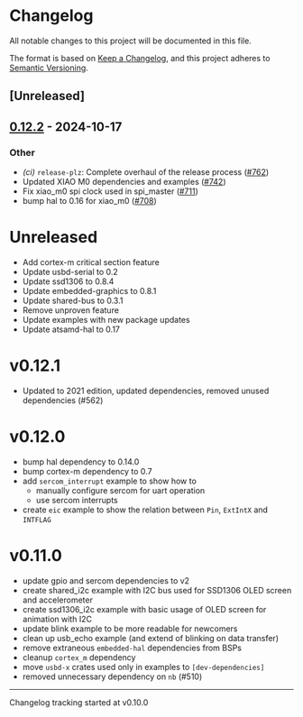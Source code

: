 # Changelog

All notable changes to this project will be documented in this file.

The format is based on [Keep a Changelog](https://keepachangelog.com/en/1.0.0/),
and this project adheres to [Semantic Versioning](https://semver.org/spec/v2.0.0.html).

## [Unreleased]

## [0.12.2](https://github.com/jbeaurivage/atsamd/compare/xiao_m0-0.12.1...xiao_m0-0.12.2) - 2024-10-17

### Other

- *(ci)* `release-plz`: Complete overhaul of the release process ([#762](https://github.com/jbeaurivage/atsamd/pull/762))
- Updated XIAO M0 dependencies and examples ([#742](https://github.com/jbeaurivage/atsamd/pull/742))
- Fix xiao_m0 spi clock used in spi_master ([#711](https://github.com/jbeaurivage/atsamd/pull/711))
- bump hal to 0.16 for xiao_m0 ([#708](https://github.com/jbeaurivage/atsamd/pull/708))
# Unreleased

- Add cortex-m critical section feature
- Update usbd-serial to 0.2
- Update ssd1306 to 0.8.4
- Update embedded-graphics to 0.8.1
- Update shared-bus to 0.3.1
- Remove unproven feature
- Update examples with new package updates
- Update atsamd-hal to 0.17

# v0.12.1

- Updated to 2021 edition, updated dependencies, removed unused dependencies (#562)

# v0.12.0

- bump hal dependency to 0.14.0
- bump cortex-m dependency to 0.7
- add `sercom_interrupt` example to show how to
  - manually configure sercom for uart operation
  - use sercom interrupts
- create `eic` example to show the relation between `Pin`, `ExtIntX` and `INTFLAG`

# v0.11.0

- update gpio and sercom dependencies to v2
- create shared_i2c example with I2C bus used for SSD1306 OLED screen and accelerometer
- create ssd1306_i2c example with basic usage of OLED screen for animation with I2C
- update blink example to be more readable for newcomers
- clean up usb_echo example (and extend of blinking on data transfer)
- remove extraneous `embedded-hal` dependencies from BSPs
- cleanup `cortex_m` dependency
- move `usbd-x` crates used only in examples to `[dev-dependencies]`
- removed unnecessary dependency on `nb` (#510)

---

Changelog tracking started at v0.10.0
